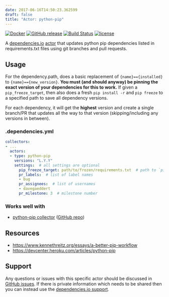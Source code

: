 ```yaml
---
date: 2017-06-16T14:50:23.362599
draft: false
title: "Actor: python-pip"
---
```


[![Docker](https://img.shields.io/badge/dockerhub-actor--python--pip-22B8EB.svg)](https://hub.docker.com/r/dependencies/actor-python-pip/)
[![GitHub release](https://img.shields.io/github/release/dependencies-io/actor-python-pip.svg)](https://github.com/dependencies-io/actor-python-pip/releases)
[![Build Status](https://travis-ci.org/dependencies-io/actor-python-pip.svg?branch=master)](https://travis-ci.org/dependencies-io/actor-python-pip)
[![license](https://img.shields.io/github/license/dependencies-io/actor-python-pip.svg)](https://github.com/dependencies-io/actor-python-pip/blob/master/LICENSE)

A [dependencies.io](https://www.dependencies.io)
[actor](https://www.dependencies.io/docs/actors/) that updates python pip
dependencies listed in requirements.txt files using git branches and pull requests.

## Usage

For the dependency.path, does a basic replacement of `{name}=={installed}` to
`{name}=={new_version}`. **You must (and should anyway) be pinning the exact
version of your dependencies for this to work.** If given a `pip_freeze_target`,
then also does a fresh `pip install -r` and `pip freeze` to a specified path to
save all dependency versions.

For each dependency, it will get the **highest** version and create a single
branch/PR that updates all the way to that version (skipping/including any
versions in between).

### .dependencies.yml

```yaml
collectors:
- ...
  actors:
  - type: python-pip
    versions: "L.Y.Y"
    settings:  # all settings are optional
      pip_freeze_target: path/to/frozen/requirements.txt  # path to `pip freeze > path`
      pr_labels:  # list of label names
      - bug
      pr_assignees:  # list of usernames
      - davegaeddert
      pr_milestone: 3  # milestone number
```

### Works well with

- [python-pip collector](https://www.dependencies.io/docs/collectors/python-pip/) ([GitHub repo](https://github.com/dependencies-io/collector-python-pip/))


## Resources

- https://www.kennethreitz.org/essays/a-better-pip-workflow
- https://devcenter.heroku.com/articles/python-pip

## Support

Any questions or issues with this specific actor should be discussed in [GitHub
issues](https://github.com/dependencies-io/actor-python-pip/issues). If there is
private information which needs to be shared then you can instead use the
[dependencies.io support](https://app.dependencies.io/support).
